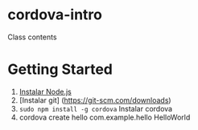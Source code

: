 # cordova-intro
Class contents

# Getting Started
1. [Instalar Node.js](https://nodejs.org/en/download/)
2. [Instalar git] (https://git-scm.com/downloads) 
3. `sudo npm install -g cordova` Instalar cordova
4. cordova create hello com.example.hello HelloWorld
